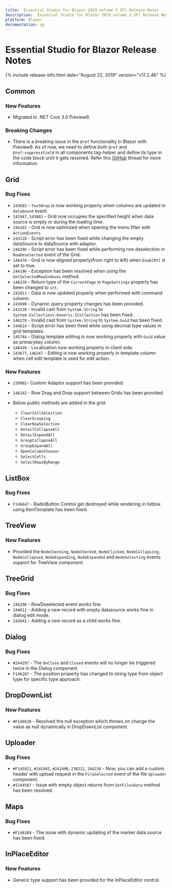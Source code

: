 ```yaml
---
title:  Essential Studio for Blazor 2019 volume 2 SP1 Release Notes  
description:  Essential Studio for Blazor 2019 volume 2 SP1 Release Notes  
platform: Blazor
documentation: ug
---
```


#  Essential Studio for Blazor  Release Notes  

{% include release-info.html date="August 22, 2019"  version="v17.2.46" %} 


## Common

### New Features

- Migrated to .NET Core 3.0 Preview8.

### Breaking Changes

- There is a breaking issue in the `@ref` functionality in Blazor with Preview8. As of now, we need to define both `@ref` and `@ref:suppressField` in all components tag-helper and define its type in the code block until it gets resolved. Refer this [GitHub](https://github.com/aspnet/AspNetCore/issues/13099) thread for more information.

## Grid

### Bug Fixes

- `243683` - `TextWrap` is now working properly when columns are updated in `databound` event.
- `241947`, `243801` - Grid now occupies the specified height when data source is empty or during the loading time.
- `244103` - Grid is now optimized when opening the menu filter with `ActionEvents`.
- `243210` - Script error has been fixed while changing the empty dataSource to dataSource with adaptor.
- `244296` - Script error has been fixed while performing row deselection in `RowDeselected` event of the Grid.
- `146470` - Grid is now aligned properly(from right to left) when `EnablRtl` is set to true.
- `244196` - Exception has been resolved when using the `GetSelectedRowIndexes` method.
- `146239` - Return type of the `CurrentPage` in `PageSettings` property has been changed to `int`.
- `242011` - Data is now updated properly when performed with command column.
- `243999` - Dynamic query property changes has been provided.
- `243220` - Invalid cast from `System.String` to `System.Collections.Generic.ICollection` has been fixed.
- `146278` - Invalid cast from `System.String` to `System.Guid` has been fixed.
- `244614` - Script error has been fixed while using decimal type values in grid templates.
- `145744` - Dialog template editing is now working properly with `Guid` value as primarykey column.
- `146439` - Localization now working properly in client side.
- `243677`, `146247` - Editing is now working properly in template column when cell edit template is used for edit action.

### New Features

- `239902`- Custom Adaptor support has been provided.
- `146142` - Row Drag and Drop support between Grids has been provided.
- Below public methods are added in the grid:

    * `ClearCellSelection`
    * `ClearGrouping`
	* `ClearRowSelection`
	* `DetailCollapseAll`
	* `DetailExpandAll`
	* `GroupCollapseAll`
	* `GroupExpandAll`
	* `OpenColumnChooser`
	* `SelectCells`
	* `SelectRowsByRange`

## ListBox

### Bug Fixes

- `F146647` - RadioButton Control get destroyed while rendering in listbox using ItemTemplate has been fixed.

## TreeView

### New Features

- Provided the `NodeChecking`, `NodeChecked`, `NodeClicked`, `NodeCollapsing`, `NodeCollapsed`, `NodeExpanding`, `NodeExpanded` and `NodeSelecting` events support for TreeView component.

## TreeGrid

### Bug Fixes

- `244296` - RowDeselected event works fine.
- `244611` - Adding a new record with empty datasource works fine in dialog edit mode.
- `243841` - Adding a new record as a child works fine.

## Dialog

### Bug Fixes

- `#244297` - The `OnClose` and `Closed` events will no longer be triggered twice in the Dialog component.
- `F146287` - The position property has changed to string type from object type for specific type approach.

## DropDownList

### New Features

- `#F146638` - Resolved the null exception which throws on change the value as null dynamically in DropDownList component.

## Uploader

### Bug Fixes

- `#F145921`, `#241942`, `#242406`, `238212`, `244239` - Now, you can add a custom header with upload request in the `FileSelected` event of the file `Uploader` component.
- `#I244587` - Issue with empty object returns from `GetFilesData` method has been resolved.

## Maps

### Bug Fixes

- `#F146189` - The issue with dynamic updating of the marker data source has been fixed.

## InPlaceEditor

### New Features

- Generic type support has been provided for the InPlaceEditor control.